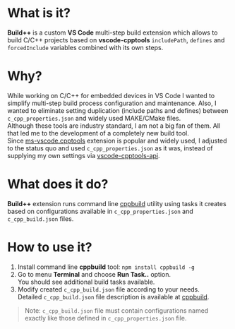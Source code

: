 # What is it?
**Build++** is a custom **VS Code** multi-step build extension which allows to build C/C++ projects based on **vscode-cpptools** `includePath`, `defines` and `forcedInclude` variables combined with its own steps.

# Why?
While working on C/C++ for embedded devices in VS Code I wanted to simplify multi-step build process configuration and maintenance. Also, I wanted to eliminate setting duplication (include paths and defines) between `c_cpp_properties.json` and widely used MAKE/CMake files.  
Although these tools are industry standard, I am not a big fan of them. All that led me to the development of a completely new build tool.  
Since [ms-vscode.cpptools](https://marketplace.visualstudio.com/items?itemName=ms-vscode.cpptools) extension is popular and widely used, I adjusted to the status quo and used `c_cpp_properties.json` as it was, instead of supplying my own settings via [vscode-cpptools-api](https://github.com/Microsoft/vscode-cpptools-api).

# What does it do?
**Build++** extension runs command line [cppbuild](https://github.com/tdjastrzebski/cppbuild/) utility using tasks it creates based on configurations available in `c_cpp_properties.json` and `c_cpp_build.json` files.

# How to use it?
1. Install command line **cppbuild** tool: `npm install cppbuild -g`
1. Go to menu **Terminal** and choose **Run Task..** option.  
You should see additional build tasks available.
1. Modify created `c_cpp_build.json` file according to your needs.  
Detailed `c_cpp_build.json` file description is available at [cppbuild](https://github.com/tdjastrzebski/cppbuild/).

> Note: `c_cpp_build.json` file must contain configurations named exactly like those defined in `c_cpp_properties.json` file.
